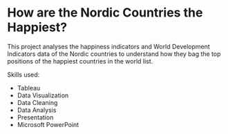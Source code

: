 # How are the Nordic Countries the Happiest?

This project analyses the happiness indicators and World Development Indicators data of the Nordic countries to understand how they bag the top positions of the happiest countries in the world list.

Skills used:
* Tableau
* Data Visualization
* Data Cleaning
* Data Analysis
* Presentation
* Microsoft PowerPoint

